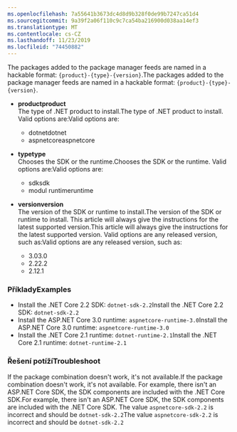 ```yaml
---
ms.openlocfilehash: 7a55641b3673dc4d8d9b328f0de99b7247ca51d4
ms.sourcegitcommit: 9a39f2a06f110c9c7ca54ba216900d038aa14ef3
ms.translationtype: MT
ms.contentlocale: cs-CZ
ms.lasthandoff: 11/23/2019
ms.locfileid: "74450882"
---
```


<span data-ttu-id="31d05-101">The packages added to the package manager feeds are named in a hackable format: `{product}-{type}-{version}`.</span><span class="sxs-lookup"><span data-stu-id="31d05-101">The packages added to the package manager feeds are named in a hackable format: `{product}-{type}-{version}`.</span></span>

- <span data-ttu-id="31d05-102">**product**</span><span class="sxs-lookup"><span data-stu-id="31d05-102">**product**</span></span>\
<span data-ttu-id="31d05-103">The type of .NET product to install.</span><span class="sxs-lookup"><span data-stu-id="31d05-103">The type of .NET product to install.</span></span> <span data-ttu-id="31d05-104">Valid options are:</span><span class="sxs-lookup"><span data-stu-id="31d05-104">Valid options are:</span></span>

  - <span data-ttu-id="31d05-105">dotnet</span><span class="sxs-lookup"><span data-stu-id="31d05-105">dotnet</span></span>
  - <span data-ttu-id="31d05-106">aspnetcore</span><span class="sxs-lookup"><span data-stu-id="31d05-106">aspnetcore</span></span>

- <span data-ttu-id="31d05-107">**type**</span><span class="sxs-lookup"><span data-stu-id="31d05-107">**type**</span></span>\
<span data-ttu-id="31d05-108">Chooses the SDK or the runtime.</span><span class="sxs-lookup"><span data-stu-id="31d05-108">Chooses the SDK or the runtime.</span></span> <span data-ttu-id="31d05-109">Valid options are:</span><span class="sxs-lookup"><span data-stu-id="31d05-109">Valid options are:</span></span>

  - <span data-ttu-id="31d05-110">sdk</span><span class="sxs-lookup"><span data-stu-id="31d05-110">sdk</span></span>
  - <span data-ttu-id="31d05-111">modul runtime</span><span class="sxs-lookup"><span data-stu-id="31d05-111">runtime</span></span>

- <span data-ttu-id="31d05-112">**version**</span><span class="sxs-lookup"><span data-stu-id="31d05-112">**version**</span></span>\
<span data-ttu-id="31d05-113">The version of the SDK or runtime to install.</span><span class="sxs-lookup"><span data-stu-id="31d05-113">The version of the SDK or runtime to install.</span></span> <span data-ttu-id="31d05-114">This article will always give the instructions for the latest supported version.</span><span class="sxs-lookup"><span data-stu-id="31d05-114">This article will always give the instructions for the latest supported version.</span></span> <span data-ttu-id="31d05-115">Valid options are any released version, such as:</span><span class="sxs-lookup"><span data-stu-id="31d05-115">Valid options are any released version, such as:</span></span>

  - <span data-ttu-id="31d05-116">3.0</span><span class="sxs-lookup"><span data-stu-id="31d05-116">3.0</span></span>
  - <span data-ttu-id="31d05-117">2.2</span><span class="sxs-lookup"><span data-stu-id="31d05-117">2.2</span></span>
  - <span data-ttu-id="31d05-118">2.1</span><span class="sxs-lookup"><span data-stu-id="31d05-118">2.1</span></span>

### <a name="examples"></a><span data-ttu-id="31d05-119">Příklady</span><span class="sxs-lookup"><span data-stu-id="31d05-119">Examples</span></span>

- <span data-ttu-id="31d05-120">Install the .NET Core 2.2 SDK: `dotnet-sdk-2.2`</span><span class="sxs-lookup"><span data-stu-id="31d05-120">Install the .NET Core 2.2 SDK: `dotnet-sdk-2.2`</span></span>
- <span data-ttu-id="31d05-121">Install the ASP.NET Core 3.0 runtime: `aspnetcore-runtime-3.0`</span><span class="sxs-lookup"><span data-stu-id="31d05-121">Install the ASP.NET Core 3.0 runtime: `aspnetcore-runtime-3.0`</span></span>
- <span data-ttu-id="31d05-122">Install the .NET Core 2.1 runtime: `dotnet-runtime-2.1`</span><span class="sxs-lookup"><span data-stu-id="31d05-122">Install the .NET Core 2.1 runtime: `dotnet-runtime-2.1`</span></span>

### <a name="troubleshoot"></a><span data-ttu-id="31d05-123">Řešení potíží</span><span class="sxs-lookup"><span data-stu-id="31d05-123">Troubleshoot</span></span>

<span data-ttu-id="31d05-124">If the package combination doesn't work, it's not available.</span><span class="sxs-lookup"><span data-stu-id="31d05-124">If the package combination doesn't work, it's not available.</span></span> <span data-ttu-id="31d05-125">For example, there isn't an ASP.NET Core SDK, the SDK components are included with the .NET Core SDK.</span><span class="sxs-lookup"><span data-stu-id="31d05-125">For example, there isn't an ASP.NET Core SDK, the SDK components are included with the .NET Core SDK.</span></span> <span data-ttu-id="31d05-126">The value `aspnetcore-sdk-2.2` is incorrect and should be `dotnet-sdk-2.2`</span><span class="sxs-lookup"><span data-stu-id="31d05-126">The value `aspnetcore-sdk-2.2` is incorrect and should be `dotnet-sdk-2.2`</span></span>
